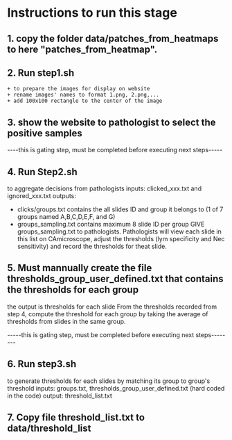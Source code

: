 # Instructions to run this stage

## 1. copy the folder data/patches\_from\_heatmaps to here "patches\_from\_heatmap".

## 2. Run step1.sh
    + to prepare the images for display on website
    + rename images' names to format 1.png, 2.png,...
    + add 100x100 rectangle to the center of the image

## 3. show the website to pathologist to select the positive samples
----this is gating step, must be completed before executing next steps-----

## 4. Run Step2.sh
to aggregate decisions from pathologists
inputs: clicked\_xxx.txt and ignored\_xxx.txt
outputs: 
+ clicks/groups.txt contains the all slides ID and group it belongs to (1 of 7 groups named A,B,C,D,E,F, and G)
+ groups\_sampling.txt contains maximum 8 slide ID per group
GIVE groups\_sampling.txt to pathologists. Pathologists will view each slide in this list on CAmicroscope, adjust the thresholds (lym specificity and Nec sensitivity) and record the thresholds for theat slide.

## 5. Must mannually create the file thresholds\_group\_user\_defined.txt that contains the thresholds for each group
the output is thresholds for each slide
From the thresholds recorded from step 4, compute the threshold for each group by taking the average of thresholds from slides in the same group.

-----this is gating step, must be completed before executing next steps--------

## 6. Run step3.sh
to generate thresholds for each slides by matching its group to group's threshold
inputs: groups.txt, thresholds\_group\_user\_defined.txt (hard coded in the code)
output: threshold\_list.txt

## 7. Copy file threshold\_list.txt to data/threshold\_list
